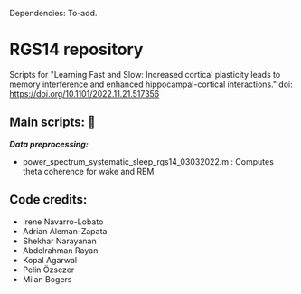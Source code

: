 Dependencies: To-add. 


# RGS14 repository
Scripts for "Learning Fast and Slow: Increased cortical plasticity leads to memory interference and enhanced hippocampal-cortical interactions." 
doi: https://doi.org/10.1101/2022.11.21.517356 

## Main scripts: :file_folder: 

_**Data preprocessing:**_ 
  * power_spectrum_systematic_sleep_rgs14_03032022.m : Computes theta coherence for wake and REM. 
  
  
  ## Code credits:
  - Irene Navarro-Lobato
  - Adrian Aleman-Zapata
  - Shekhar Narayanan
  - Abdelrahman Rayan
  - Kopal Agarwal
  - Pelin Özsezer
  - Milan Bogers

